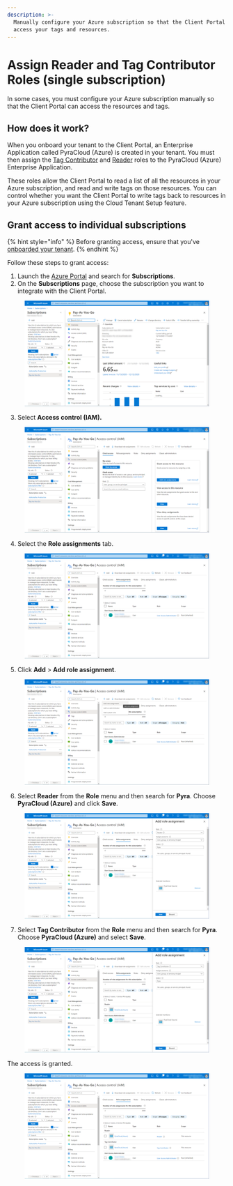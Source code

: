 ```yaml
---
description: >-
  Manually configure your Azure subscription so that the Client Portal can
  access your tags and resources.
---
```


# Assign Reader and Tag Contributor Roles (single subscription)

In some cases, you must configure your Azure subscription manually so that the Client Portal can access the resources and tags.&#x20;

## How does it work?

When you onboard your tenant to the Client Portal, an Enterprise Application called PyraCloud (Azure) is created in your tenant. You must then assign the [Tag Contributor](https://learn.microsoft.com/en-us/azure/role-based-access-control/built-in-roles#tag-contributor) and [Reader](https://learn.microsoft.com/en-us/azure/role-based-access-control/built-in-roles#reader) roles to the PyraCloud (Azure) Enterprise Application.

These roles allow the Client Portal to read a list of all the resources in your Azure subscription, and read and write tags on those resources. You can control whether you want the Client Portal to write tags back to resources in your Azure subscription using the Cloud Tenant Setup feature.

## Grant access to individual subscriptions <a href="#block-e361c5ef-f066-4f15-882a-9691e45ebe2d" id="block-e361c5ef-f066-4f15-882a-9691e45ebe2d"></a>

{% hint style="info" %}
Before granting access, ensure that you've [onboarded your tenant](activate-an-azure-ea-or-mpsa-account.md).
{% endhint %}

Follow these steps to grant access:

1. Launch the [Azure Portal](https://portal.azure.com/#home) and search for **Subscriptions**.
2. On the **Subscriptions** page, choose the subscription you want to integrate with the Client Portal.

<figure><img src="../../.gitbook/assets/image (93).png" alt=""><figcaption></figcaption></figure>

3. Select **Access control (IAM).**

<figure><img src="../../.gitbook/assets/image (94).png" alt=""><figcaption></figcaption></figure>

4. Select the **Role assignments** tab.

<figure><img src="../../.gitbook/assets/image (95).png" alt=""><figcaption></figcaption></figure>

5. Click **Add** > **Add role assignment**.&#x20;

<figure><img src="../../.gitbook/assets/image (96).png" alt=""><figcaption></figcaption></figure>

6. Select **Reader** from the **Role** menu and then search for **Pyra**. Choose **PyraCloud (Azure)** and click **Save**.

<figure><img src="../../.gitbook/assets/image (97).png" alt=""><figcaption></figcaption></figure>

7. Select **Tag Contributor** from the **Role** menu and then search for **Pyra**. Choose **PyraCloud (Azure)** and select **Save**.

<figure><img src="../../.gitbook/assets/image (98).png" alt=""><figcaption></figcaption></figure>

The access is granted.&#x20;

<figure><img src="../../.gitbook/assets/image (99).png" alt=""><figcaption></figcaption></figure>
